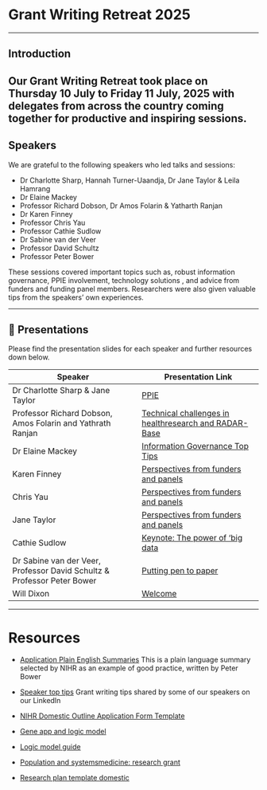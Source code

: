 # Grant Writing Retreat 2025

---

## Introduction

Our Grant Writing Retreat took place on Thursday 10 July to Friday 11 July, 2025 with delegates from across the country coming together for productive and inspiring sessions. 
---

## Speakers

We are grateful to the following speakers who led talks and sessions:

- Dr Charlotte Sharp, Hannah Turner-Uaandja, Dr Jane Taylor & Leila Hamrang 
- Dr Elaine Mackey  
- Professor Richard Dobson,  Dr Amos Folarin & Yatharth Ranjan 
- Dr Karen Finney  
- Professor Chris Yau    
- Professor Cathie Sudlow  
- Dr Sabine van der Veer  
- Professor David Schultz  
- Professor Peter Bower  

These sessions covered important topics such as, robust information governance, PPIE involvement, technology solutions , and advice from funders and funding panel members. Researchers were also given valuable tips from the speakers’ own experiences.  

---

## 📑 Presentations

Please find the presentation slides for each speaker and further resources down below. 

| Speaker                          | Presentation Link               |
|----------------------------------|---------------------------------|
| Dr Charlotte Sharp & Jane Taylor| [PPIE](/Speaker%20presentations/HRfH%20GWR_PPIE%20Talk.pptx)  |
| Professor Richard Dobson, Amos Folarin and Yathrath Ranjan | [Technical challenges in healthresearch and RADAR-Base](/Speaker%20presentations/HRfH%20GWR_Tech%20Clinic%20-%20RD,%20AF%20&%20YR.pdf)  |
|  Dr Elaine Mackey                |   [Information Governance Top Tips](/Resources/11.07.25_HRfH%20GWR_IG_TopTips.pptx)
| Karen Finney                    | [Perspectives from funders and panels](/Speaker%20presentations/HRfH%20GWR_Perspectives%20from%20Funders%20&%20Panels%20-%20Karen%20Finney.pdf)  |
| Chris Yau                       | [Perspectives from funders and panels](/Speaker%20presentations/HRfH%20GWR_Perspectives%20from%20Funders%20&%20Panels%20-%20Chris%20Yau.pptx)  |
| Jane Taylor                     | [Perspectives from funders and panels](/Speaker%20presentations/HRfH%20GWR_Perspectives%20from%20Funders%20&%20Panels%20-%20Jane%20Taylor.pptx) |
| Cathie Sudlow                   | [Keynote: The power of ‘big data](/Speaker%20presentations/HRfH%20GWR_Cathie%20Sudlow%20keynote.pdf)  |
| Dr Sabine van der Veer, Professor David Schultz & Professor Peter Bower              | [Putting pen to paper](/Speaker%20presentations/HRfH%20GWR_Putting%20Pen%20to%20Paper%20-%20SvdV,%20PB%20&%20DS.pptx)  |
| Will Dixon                      |  [Welcome](/Speaker%20presentations/~$HRfH%20GWR_Welcome%20&%20Overview.pptx)



---

# Resources

- [Application Plain English Summaries](https://www.nihr.ac.uk/hsdr-programme-application-plain-english-summaries)
This is a plain language summary selected by NIHR as an example of good practice, written by Peter Bower

- [Speaker top tips](https://www.linkedin.com/feed/update/urn:li:activity:7333423122911543296/)
Grant writing tips shared by some of our speakers on our LinkedIn

- [NIHR Domestic Outline Application Form Template](/Resources/domestic-outline-application-form-template.docx)
- [Gene app and logic model](/Resources/Gene%20app%20and%20logic%20model.pptx)
- [Logic model guide](/Resources/Logic_Model_Guide_AGA_2262_ARTWORK_FINAL_07.09.16_1.pdf)
- [Population and systemsmedicine: research grant](/Resources/Population%20and%20systems%20medicine_%20research%20grant%20–%20UKRI.pdf)
- [Research plan template domestic](/Resources/Research%20Plan%20Template_Domestic.docx)